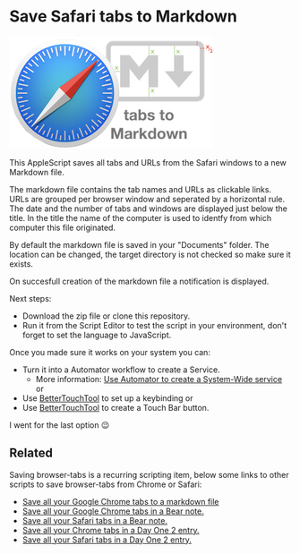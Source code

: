 # Save Safari tabs to Markdown

![Safari tabs to Markdown](img/Safari-tabs-to-Markdown.png)

This AppleScript saves all tabs and URLs from the Safari windows to a new Markdown file.

The markdown file contains the tab names and URLs as clickable links.
URLs are grouped per browser window and seperated by a horizontal rule.
The date and the number of tabs and windows are displayed just below the title. In the title the name of the computer is used to identfy from which computer this file originated.

By default the markdown file is saved in your "Documents" folder. The location can be changed, the target directory is not checked so make sure it exists.

On succesfull creation of the markdown file a notification is displayed.

Next steps:

- Download the zip file or clone this repository.
- Run it from the Script Editor to test the script in your environment, don't forget to set the language to JavaScript.

Once you made sure it works on your system you can:

- Turn it into a Automator workflow to create a Service.
  - More information: [Use Automator to create a System-Wide service](https://developer.apple.com/library/content/documentation/LanguagesUtilities/Conceptual/MacAutomationScriptingGuide/MakeaSystem-WideService.html) or
- Use [BetterTouchTool](https://www.boastr.net) to set up a keybinding or
- Use [BetterTouchTool](https://www.boastr.net) to create a Touch Bar button.

I went for the last option 😉

## Related

Saving browser-tabs is a recurring scripting item, below some links to other scripts to save browser-tabs from Chrome or Safari:

- [Save all your Google Chrome tabs to a markdown file](https://github.com/tIsGoud/save-chrome-tabs-to-markdown)
- [Save all your Google Chrome tabs in a Bear note.](https://github.com/tIsGoud/save-chrome-tabs-to-bear)
- [Save all your Safari tabs in a Bear note.](https://github.com/tIsGoud/save-safari-tabs-to-bear)
- [Save all your Chrome tabs in a Day One 2 entry.](https://github.com/tIsGoud/save-chrome-tabs-to-day-one)
- [Save all your Safari tabs in a Day One 2 entry.](https://github.com/tIsGoud/save-safari-tabs-to-day-one)
